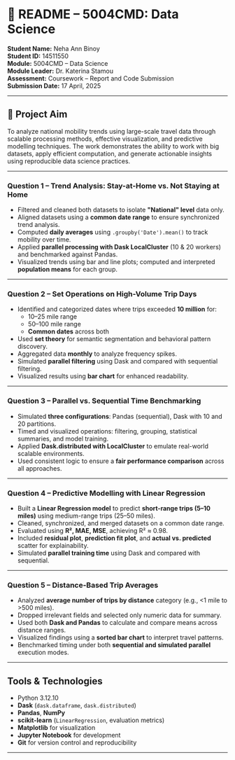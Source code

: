 # 📘 README – 5004CMD: Data Science  
**Student Name:** Neha Ann Binoy  
**Student ID:** 14511550           
**Module:** 5004CMD – Data Science  
**Module Leader:** Dr. Katerina Stamou  
**Assessment:** Coursework – Report and Code Submission  
**Submission Date:** 17 April, 2025  

---

## 🎯 Project Aim  
To analyze national mobility trends using large-scale travel data through scalable processing methods, effective visualization, and predictive modelling techniques. The work demonstrates the ability to work with big datasets, apply efficient computation, and generate actionable insights using reproducible data science practices.

---


### Question 1 – Trend Analysis: Stay-at-Home vs. Not Staying at Home

- Filtered and cleaned both datasets to isolate **"National" level** data only.
- Aligned datasets using a **common date range** to ensure synchronized trend analysis.
- Computed **daily averages** using `.groupby('Date').mean()` to track mobility over time.
- Applied **parallel processing with Dask LocalCluster** (10 & 20 workers) and benchmarked against Pandas.
- Visualized trends using bar and line plots; computed and interpreted **population means** for each group.


---

### Question 2 – Set Operations on High-Volume Trip Days

- Identified and categorized dates where trips exceeded **10 million** for:
  - 10–25 mile range
  - 50–100 mile range
  - **Common dates** across both
- Used **set theory** for semantic segmentation and behavioral pattern discovery.
- Aggregated data **monthly** to analyze frequency spikes.
- Simulated **parallel filtering** using Dask and compared with sequential filtering.
- Visualized results using **bar chart** for enhanced readability.


---

### Question 3 – Parallel vs. Sequential Time Benchmarking

- Simulated **three configurations**: Pandas (sequential), Dask with 10 and 20 partitions.
- Timed and visualized operations: filtering, grouping, statistical summaries, and model training.
- Applied **Dask.distributed with LocalCluster** to emulate real-world scalable environments.
- Used consistent logic to ensure a **fair performance comparison** across all approaches.


---

### Question 4 – Predictive Modelling with Linear Regression

- Built a **Linear Regression model** to predict **short-range trips (5–10 miles)** using medium-range trips (25–50 miles).
- Cleaned, synchronized, and merged datasets on a common date range.
- Evaluated using **R², MAE, MSE**, achieving R² ≈ 0.98.
- Included **residual plot**, **prediction fit plot**, and **actual vs. predicted** scatter for explainability.
- Simulated **parallel training time** using Dask and compared with sequential.


---

### Question 5 – Distance-Based Trip Averages

- Analyzed **average number of trips by distance** category (e.g., <1 mile to >500 miles).
- Dropped irrelevant fields and selected only numeric data for summary.
- Used both **Dask and Pandas** to calculate and compare means across distance ranges.
- Visualized findings using a **sorted bar chart** to interpret travel patterns.
- Benchmarked timing under both **sequential and simulated parallel** execution modes.


---

## Tools & Technologies  

- Python 3.12.10
- **Dask** (`dask.dataframe`, `dask.distributed`)  
- **Pandas**, **NumPy**  
- **scikit-learn** (`LinearRegression`, evaluation metrics)  
- **Matplotlib** for visualization  
- **Jupyter Notebook** for development  
- **Git** for version control and reproducibility  

---

